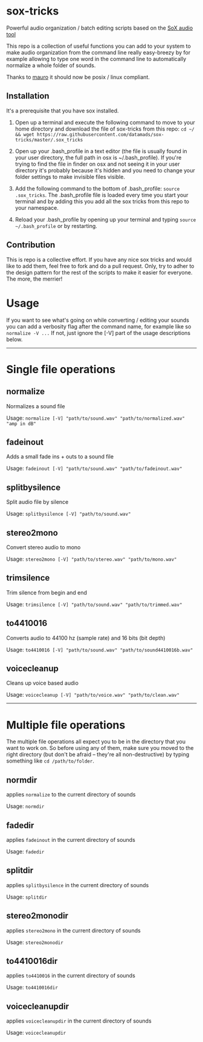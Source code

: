 # sox-tricks
Powerful audio organization / batch editing scripts based on the [SoX audio tool](http://sox.sourceforge.net/)

This repo is a collection of useful functions you can add to your system to make audio organization from the command line really easy-breezy by for example allowing to type one word in the command line to automatically normalize a whole folder of sounds. 

Thanks to [mauro](https://github.com/lvm) it should now be posix / linux compliant. 

## Installation
It's a prerequisite that you have sox installed.

1. Open up a terminal and execute the following command to move to your home directory and download the file of sox-tricks from this repo: `cd ~/ && wget https://raw.githubusercontent.com/datamads/sox-tricks/master/.sox_tricks`

2. Open up your .bash_profile in a text editor (the file is usually found in your user directory, the full path in osx is ~/.bash_profile). If you're trying to find the file in finder on osx and not seeing it in your user directory it's probably because it's hidden and you need to change your folder settings to make invisible files visible. 

3. Add the following command to the bottom of .bash_profile: `source .sox_tricks`. The .bash_profile file is loaded every time you start your terminal and by adding this you add all the sox tricks from this repo to your namespace. 

4. Reload your .bash_profile by opening up your terminal and typing `source ~/.bash_profile` or by restarting. 

## Contribution
This is repo is a collective effort. If you have any nice sox tricks and would like to add them, feel free to fork and do a pull request. Only, try to adher to the design pattern for the rest of the scripts to make it easier for everyone. The more, the merrier!

# Usage

If you want to see what's going on while converting / editing your sounds you can add a verbosity flag after the command name, for example like so `normalize -V ...` If not, just ignore the [-V] part of the usage descriptions below. 

---

# Single file operations

## normalize

Normalizes a sound file

Usage: `normalize [-V] "path/to/sound.wav" "path/to/normalized.wav" "amp in dB"`

## fadeinout

Adds a small fade ins + outs to a sound file

Usage: `fadeinout [-V] "path/to/sound.wav" "path/to/fadeinout.wav"`

## splitbysilence 

Split audio file by silence

Usage: `splitbysilence [-V] "path/to/sound.wav"`

## stereo2mono
Convert stereo audio to mono

Usage: `stereo2mono [-V] "path/to/stereo.wav" "path/to/mono.wav"`

## trimsilence

Trim silence from begin and end

Usage: `trimsilence [-V] "path/to/sound.wav" "path/to/trimmed.wav"`

## to4410016
Converts audio to 44100 hz (sample rate) and 16 bits (bit depth)

Usage: `to4410016 [-V] "path/to/sound.wav" "path/to/sound4410016b.wav"`

## voicecleanup
Cleans up voice based audio

Usage: `voicecleanup [-V] "path/to/voice.wav" "path/to/clean.wav"`

---

# Multiple file operations

The multiple file operations all expect you to be in the directory that you want to work on. So before using any of them, make sure you moved to the right directory (but don't be afraid – they're all non-destructive) by typing something like `cd /path/to/folder`. 

## normdir
applies `normalize` to the current directory of sounds

Usage: `normdir`

## fadedir
applies `fadeinout` in the current directory of sounds

Usage: `fadedir`

## splitdir
applies `splitbysilence` in the current directory of sounds

Usage: `splitdir`

## stereo2monodir
applies `stereo2mono` in the current directory of sounds

Usage: `stereo2monodir`

## to4410016dir

applies `to4410016` in the current directory of sounds

Usage: `to4410016dir`

## voicecleanupdir
applies `voicecleanupdir` in the current directory of sounds

Usage: `voicecleanupdir`
